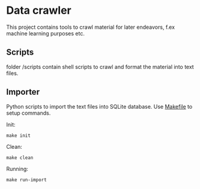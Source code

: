 # Data crawler

This project contains tools to crawl material for later endeavors, f.ex machine learning purposes etc.

## Scripts

folder /scripts contain shell scripts to crawl and format the material into text files.

## Importer

Python scripts to import the text files into SQLite database. Use [Makefile](Makefile) to setup commands.

Init:

```
make init
```

Clean:

```
make clean
```

Running:

```
make run-import
```
